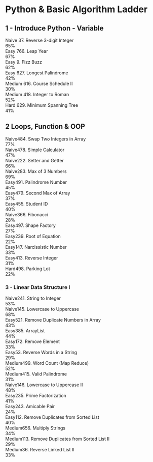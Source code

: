 # Python & Basic Algorithm Ladder
## 1 - Introduce Python - Variable 
Naive 37. Reverse 3-digit Integer\
65%\
Easy 766. Leap Year\
67%\
Easy 9. Fizz Buzz\
62%\
Easy 627. Longest Palindrome\
42%\
Medium 616. Course Schedule II\
30%\
Medium 418. Integer to Roman\
52%\
Hard 629. Minimum Spanning Tree\
41%

## 2 Loops, Function & OOP 
Naive484. Swap Two Integers in Array\
77%\
Naive478. Simple Calculator\
47%\
Naive222. Setter and Getter\
66%\
Naive283. Max of 3 Numbers\
69%\
Easy491. Palindrome Number\
45%\
Easy479. Second Max of Array\
37%\
Easy455. Student ID\
40%\
Naive366. Fibonacci\
28%\
Easy497. Shape Factory\
27%\
Easy239. Root of Equation\
22%\
Easy147. Narcissistic Number\
33%\
Easy413. Reverse Integer\
31%\
Hard498. Parking Lot\
22%

### 3 - Linear Data Structure I 
Naive241. String to Integer\
53%\
Naive145. Lowercase to Uppercase\
68%\
Easy521. Remove Duplicate Numbers in Array\
43%\
Easy385. ArrayList\
44%\
Easy172. Remove Element\
33%\
Easy53. Reverse Words in a String\
29%\
Medium499. Word Count (Map Reduce)\
52%\
Medium415. Valid Palindrome\
31%\
Naive146. Lowercase to Uppercase II\
48%\
Easy235. Prime Factorization\
41%\
Easy243. Amicable Pair\
24%\
Easy112. Remove Duplicates from Sorted List\
40%\
Medium656. Multiply Strings\
34%\
Medium113. Remove Duplicates from Sorted List II\
29%\
Medium36. Reverse Linked List II\
33%
